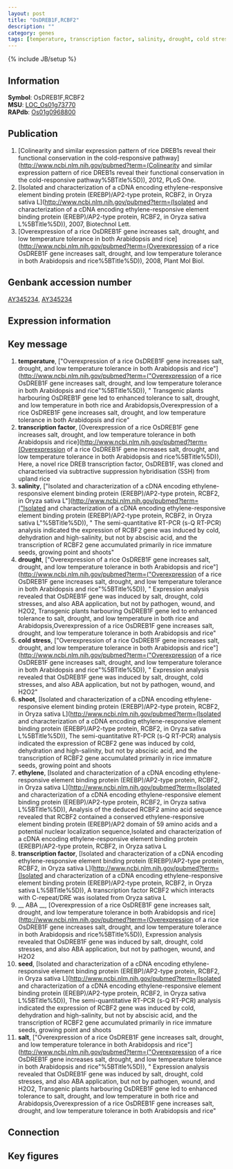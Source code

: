 ```yaml
---
layout: post
title: "OsDREB1F,RCBF2"
description: ""
category: genes
tags: [temperature, transcription factor, salinity, drought, cold stress, shoot, ethylene,  ABA , seed, salt]
---
```

{% include JB/setup %}

## Information
__Symbol__: OsDREB1F,RCBF2  
__MSU__: [LOC_Os01g73770](http://rice.plantbiology.msu.edu/cgi-bin/ORF_infopage.cgi?orf=LOC_Os01g73770)  
__RAPdb__: [Os01g0968800](http://rapdb.dna.affrc.go.jp/viewer/gbrowse_details/irgsp1?name=Os01g0968800)  

## Publication
1. [Colinearity and similar expression pattern of rice DREB1s reveal their functional conservation in the cold-responsive pathway](http://www.ncbi.nlm.nih.gov/pubmed?term=(Colinearity and similar expression pattern of rice DREB1s reveal their functional conservation in the cold-responsive pathway%5BTitle%5D)), 2012, PLoS One.
2. [Isolated and characterization of a cDNA encoding ethylene-responsive element binding protein (EREBP)/AP2-type protein, RCBF2, in Oryza sativa L](http://www.ncbi.nlm.nih.gov/pubmed?term=(Isolated and characterization of a cDNA encoding ethylene-responsive element binding protein (EREBP)/AP2-type protein, RCBF2, in Oryza sativa L%5BTitle%5D)), 2007, Biotechnol Lett.
3. [Overexpression of a rice OsDREB1F gene increases salt, drought, and low temperature tolerance in both Arabidopsis and rice](http://www.ncbi.nlm.nih.gov/pubmed?term=(Overexpression of a rice OsDREB1F gene increases salt, drought, and low temperature tolerance in both Arabidopsis and rice%5BTitle%5D)), 2008, Plant Mol Biol.

## Genbank accession number
[AY345234](http://www.ncbi.nlm.nih.gov/nuccore/AY345234), [AY345234](http://www.ncbi.nlm.nih.gov/nuccore/AY345234)

## Expression information

## Key message
1. __temperature__, ["Overexpression of a rice OsDREB1F gene increases salt, drought, and low temperature tolerance in both Arabidopsis and rice"](http://www.ncbi.nlm.nih.gov/pubmed?term=("Overexpression of a rice OsDREB1F gene increases salt, drought, and low temperature tolerance in both Arabidopsis and rice"%5BTitle%5D)), " Transgenic plants harbouring OsDREB1F gene led to enhanced tolerance to salt, drought, and low temperature in both rice and Arabidopsis,Overexpression of a rice OsDREB1F gene increases salt, drought, and low temperature tolerance in both Arabidopsis and rice"
2. __transcription factor__, [Overexpression of a rice OsDREB1F gene increases salt, drought, and low temperature tolerance in both Arabidopsis and rice](http://www.ncbi.nlm.nih.gov/pubmed?term=(Overexpression of a rice OsDREB1F gene increases salt, drought, and low temperature tolerance in both Arabidopsis and rice%5BTitle%5D)),  Here, a novel rice DREB transcription factor, OsDREB1F, was cloned and characterised via subtractive suppression hybridisation (SSH) from upland rice
3. __salinity__, ["Isolated and characterization of a cDNA encoding ethylene-responsive element binding protein (EREBP)/AP2-type protein, RCBF2, in Oryza sativa L"](http://www.ncbi.nlm.nih.gov/pubmed?term=("Isolated and characterization of a cDNA encoding ethylene-responsive element binding protein (EREBP)/AP2-type protein, RCBF2, in Oryza sativa L"%5BTitle%5D)), " The semi-quantitative RT-PCR (s-Q RT-PCR) analysis indicated the expression of RCBF2 gene was induced by cold, dehydration and high-salinity, but not by abscisic acid, and the transcription of RCBF2 gene accumulated primarily in rice immature seeds, growing point and shoots"
4. __drought__, ["Overexpression of a rice OsDREB1F gene increases salt, drought, and low temperature tolerance in both Arabidopsis and rice"](http://www.ncbi.nlm.nih.gov/pubmed?term=("Overexpression of a rice OsDREB1F gene increases salt, drought, and low temperature tolerance in both Arabidopsis and rice"%5BTitle%5D)), " Expression analysis revealed that OsDREB1F gene was induced by salt, drought, cold stresses, and also ABA application, but not by pathogen, wound, and H2O2, Transgenic plants harbouring OsDREB1F gene led to enhanced tolerance to salt, drought, and low temperature in both rice and Arabidopsis,Overexpression of a rice OsDREB1F gene increases salt, drought, and low temperature tolerance in both Arabidopsis and rice"
5. __cold stress__, ["Overexpression of a rice OsDREB1F gene increases salt, drought, and low temperature tolerance in both Arabidopsis and rice"](http://www.ncbi.nlm.nih.gov/pubmed?term=("Overexpression of a rice OsDREB1F gene increases salt, drought, and low temperature tolerance in both Arabidopsis and rice"%5BTitle%5D)), " Expression analysis revealed that OsDREB1F gene was induced by salt, drought, cold stresses, and also ABA application, but not by pathogen, wound, and H2O2"
6. __shoot__, [Isolated and characterization of a cDNA encoding ethylene-responsive element binding protein (EREBP)/AP2-type protein, RCBF2, in Oryza sativa L](http://www.ncbi.nlm.nih.gov/pubmed?term=(Isolated and characterization of a cDNA encoding ethylene-responsive element binding protein (EREBP)/AP2-type protein, RCBF2, in Oryza sativa L%5BTitle%5D)),  The semi-quantitative RT-PCR (s-Q RT-PCR) analysis indicated the expression of RCBF2 gene was induced by cold, dehydration and high-salinity, but not by abscisic acid, and the transcription of RCBF2 gene accumulated primarily in rice immature seeds, growing point and shoots
7. __ethylene__, [Isolated and characterization of a cDNA encoding ethylene-responsive element binding protein (EREBP)/AP2-type protein, RCBF2, in Oryza sativa L](http://www.ncbi.nlm.nih.gov/pubmed?term=(Isolated and characterization of a cDNA encoding ethylene-responsive element binding protein (EREBP)/AP2-type protein, RCBF2, in Oryza sativa L%5BTitle%5D)),  Analysis of the deduced RCBF2 amino acid sequence revealed that RCBF2 contained a conserved ethylene-responsive element binding protein (EREBP)/AP2 domain of 59 amino acids and a potential nuclear localization sequence,Isolated and characterization of a cDNA encoding ethylene-responsive element binding protein (EREBP)/AP2-type protein, RCBF2, in Oryza sativa L
8. __transcription factor__, [Isolated and characterization of a cDNA encoding ethylene-responsive element binding protein (EREBP)/AP2-type protein, RCBF2, in Oryza sativa L](http://www.ncbi.nlm.nih.gov/pubmed?term=(Isolated and characterization of a cDNA encoding ethylene-responsive element binding protein (EREBP)/AP2-type protein, RCBF2, in Oryza sativa L%5BTitle%5D)), A transcription factor RCBF2 which interacts with C-repeat/DRE was isolated from Oryza sativa L
9. __ ABA __, [Overexpression of a rice OsDREB1F gene increases salt, drought, and low temperature tolerance in both Arabidopsis and rice](http://www.ncbi.nlm.nih.gov/pubmed?term=(Overexpression of a rice OsDREB1F gene increases salt, drought, and low temperature tolerance in both Arabidopsis and rice%5BTitle%5D)),  Expression analysis revealed that OsDREB1F gene was induced by salt, drought, cold stresses, and also ABA application, but not by pathogen, wound, and H2O2
10. __seed__, [Isolated and characterization of a cDNA encoding ethylene-responsive element binding protein (EREBP)/AP2-type protein, RCBF2, in Oryza sativa L](http://www.ncbi.nlm.nih.gov/pubmed?term=(Isolated and characterization of a cDNA encoding ethylene-responsive element binding protein (EREBP)/AP2-type protein, RCBF2, in Oryza sativa L%5BTitle%5D)),  The semi-quantitative RT-PCR (s-Q RT-PCR) analysis indicated the expression of RCBF2 gene was induced by cold, dehydration and high-salinity, but not by abscisic acid, and the transcription of RCBF2 gene accumulated primarily in rice immature seeds, growing point and shoots
11. __salt__, ["Overexpression of a rice OsDREB1F gene increases salt, drought, and low temperature tolerance in both Arabidopsis and rice"](http://www.ncbi.nlm.nih.gov/pubmed?term=("Overexpression of a rice OsDREB1F gene increases salt, drought, and low temperature tolerance in both Arabidopsis and rice"%5BTitle%5D)), " Expression analysis revealed that OsDREB1F gene was induced by salt, drought, cold stresses, and also ABA application, but not by pathogen, wound, and H2O2, Transgenic plants harbouring OsDREB1F gene led to enhanced tolerance to salt, drought, and low temperature in both rice and Arabidopsis,Overexpression of a rice OsDREB1F gene increases salt, drought, and low temperature tolerance in both Arabidopsis and rice"

## Connection

## Key figures



